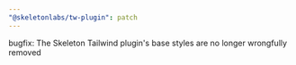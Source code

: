 ```yaml
---
"@skeletonlabs/tw-plugin": patch
---
```


bugfix: The Skeleton Tailwind plugin's base styles are no longer wrongfully removed
